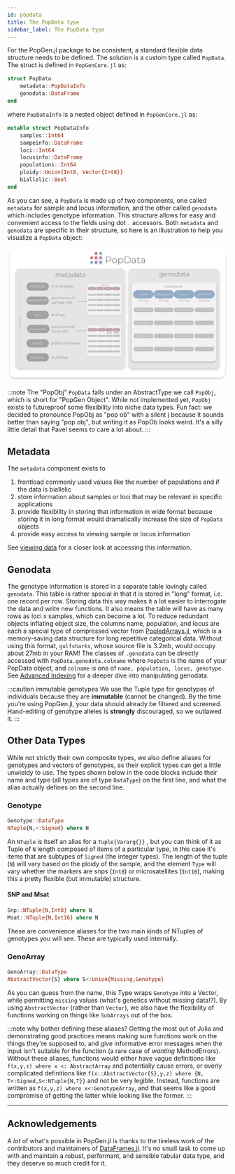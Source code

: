 ```yaml
---
id: popdata
title: The PopData type
sidebar_label: The PopData type
---
```


For the PopGen.jl package to be consistent, a standard flexible data structure needs to be defined. The solution is a custom type called `PopData`. The struct is defined in `PopGenCore.jl` as:

```julia
struct PopData
	metadata::PopDataInfo
	genodata::DataFrame
end
```
where `PopDataInfo` is a nested object defined in `PopGenCore.jl` as:
```julia
mutable struct PopDataInfo
    samples::Int64
    sampeinfo::DataFrame
    loci::Int64
    locusinfo::DataFrame
    populations::Int64
    ploidy::Union{Int8, Vector{Int8}}
    biallelic::Bool
end
```

As you can see, a `PopData` is made up of two components, one called `metadata` for sample and locus information, and the other called `genodata` which includes genotype information. This structure allows for easy and convenient access to the fields using dot `.` accessors. Both `metadata` and `genodata` are specific in their structure, so here is an illustration to help you visualize a `PopData` object:

![PopData](/img/popdata.png)

:::note The "PopObj"
`PopData` falls under an AbstractType we call `PopObj`, which is short for "PopGen Object". While not implemented yet,
`PopObj` exists to futureproof some flexibility into niche data types. Fun fact: we decided to pronounce PopObj as "pop ob" with a silent j because it sounds better than saying "pop obj", but writing it as PopOb looks weird. It's a silly little detail that Pavel seems to care a lot about.
:::

## Metadata

The `metadata` component exists to 
1. frontload commonly used values like the number of populations and if the data is biallelic
2. store information about samples or loci that may be relevant in specific applications
3. provide flexibility in storing that information in wide format because storing it in long format would dramatically increase the size of `PopData` objects
4. provide easy access to viewing sample or locus information

See [viewing data](/popdata/accessingelements.md) for a closer look at accessing this
information.
## Genodata

The genotype information is stored in a separate table lovingly called `genodata`. This table is rather special in that it is stored in "long" format, i.e. one record per row. Storing data this way makes it a lot easier to interrogate the data and write new functions. It also means the table will have as many rows as loci x samples, which can become a lot. To reduce redundant objects inflating object size, the columns name, population, and locus are each a special type of compressed vector from [PooledArrays.jl](https://github.com/JuliaData/PooledArrays.jl), which is a memory-saving data structure for long repetitive categorical data. Without using this format, `gulfsharks`, whose source file is 3.2mb, would occupy about 27mb in your RAM! The classes of `.genodata` can be directly accessed with `PopData.genodata.colname` where `PopData` is the name of your PopData object, and `colname` is one of `name, population, locus, genotype`. See [Advanced Indexing](/popdata/advancedindexing.md) for a deeper
dive into manipulating genodata.

:::caution immutable genotypes
We use the Tuple type for genotypes of individuals because they are **immutable** (cannot be changed). By the time you're using PopGen.jl, your data should already be filtered and screened. Hand-editing of genotype alleles is **strongly** discouraged, so we outlawed it.
:::

## Other Data Types
While not strictly their own composite types, we also define aliases for genotypes and vectors of genotypes, as their explicit types can get a little unwieldy to use. The types shown below in the code blocks include their name and type (all types are of type `DataType`) on the first line, and what the alias actually defines on the second line.

### Genotype

```julia
Genotype::DataType
NTuple{N,<:Signed} where N
```

An `NTuple` is itself an alias for a `Tuple{Vararg{}}` , but you can think of it as Tuple of `N` length composed of items of a particular type, in this case it's items that are subtypes of `Signed` (the integer types). The length of the tuple (`N`) will vary based on the ploidy of the sample, and the element `Type` will vary whether the markers are snps (`Int8`) or microsatellites (`Int16`), making this a pretty flexible (but immutable) structure.

#### SNP and Msat
```julia
Snp::NTuple{N,Int8} where N
Msat::NTuple{N,Int16} where N
```
These are convenience aliases for the two main kinds of NTuples of genotypes you will see.
These are typically used internally.

### GenoArray

```julia
GenoArray::DataType
AbstractVector{S} where S<:Union{Missing,Genotype}
```

As you can guess from the name, this Type wraps `Genotype` into a Vector, while permitting `missing` values (what's genetics without missing data!?). By using `AbstractVector` (rather than `Vector`), we also have the flexibility of functions working on things like `SubArrays` out of the box. 

:::note why bother defining these aliases?
Getting the most out of Julia and demonstrating good practices means making sure functions work on the things they're supposed to, and give informative error messages when the input isn't suitable for the function (a rare case of _wanting_ MethodErrors). Without these aliases, functions would either have vague definitions like `f(x,y,z) where x <: AbstractArray` and potentially cause errors, or overly complicated definitions like `f(x::AbstractVector{S},y,z) where {N, T<:Signed,S<:NTuple{N,T}}` and not be very legible. Instead, functions are written as `f(x,y,z) where x<:GenotypeArray`, and that seems like a good compromise of getting the latter while looking like the former.
:::

------

## Acknowledgements
A *lot* of what's possible in PopGen.jl is thanks to the tireless work of the contributors and maintainers of [DataFrames.jl](https://github.com/JuliaData/DataFrames.jl). It's no small task to come up with and maintain a robust, performant, and sensible tabular data type, and they deserve so much credit for it. 
